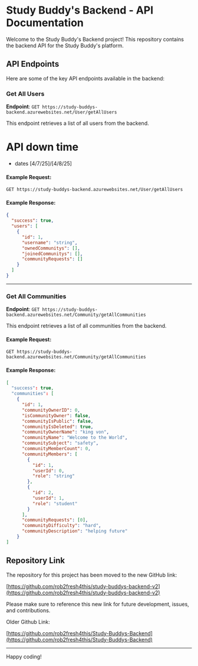 
# Study Buddy's Backend - API Documentation

Welcome to the Study Buddy's Backend project! This repository contains the backend API for the Study Buddy's platform.

## API Endpoints

Here are some of the key API endpoints available in the backend:

### Get All Users
**Endpoint**: `GET https://study-buddys-backend.azurewebsites.net/User/getAllUsers`

This endpoint retrieves a list of all users from the backend.

# API down time

- dates [4/7/25]/[4/8/25]

#### Example Request:
```http
GET https://study-buddys-backend.azurewebsites.net/User/getAllUsers
```

#### Example Response:
```json
{
  "success": true,
  "users": [
    {
      "id": 1,
      "username": "string",
      "ownedCommunitys": [],
      "joinedCommunitys": [],
      "communityRequests": []
    }
  ]
}
```

---

### Get All Communities
**Endpoint**: `GET https://study-buddys-backend.azurewebsites.net/Community/getAllCommunities`

This endpoint retrieves a list of all communities from the backend.

#### Example Request:
```http
GET https://study-buddys-backend.azurewebsites.net/Community/getAllCommunities
```

#### Example Response:
```json
[
  "success": true,
  "communities": [
    {
      "id": 1,
      "communityOwnerID": 0,
      "isCommunityOwner": false,
      "communityIsPublic": false,
      "communityIsDeleted": true,
      "communityOwnerName": "king von",
      "communityName": "Welcome to the World",
      "communitySubject": "safety",
      "communityMemberCount": 0,
      "communityMembers": [
        {
          "id": 1,
          "userId": 0,
          "role": "string"
        },
        {
          "id": 2,
          "userId": 1,
          "role": "student"
        }
      ],
      "communityRequests": [0],
      "communityDifficulty": "hard",
      "communityDescription": "helping future"
    }
]
```

## Repository Link
The repository for this project has been moved to the new GitHub link:

[https://github.com/rob2fresh4this/study-buddys-backend-v2](https://github.com/rob2fresh4this/study-buddys-backend-v2)

Please make sure to reference this new link for future development, issues, and contributions.


Older Github Link:

[https://github.com/rob2fresh4this/Study-Buddys-Backend](https://github.com/rob2fresh4this/Study-Buddys-Backend)

---

Happy coding! 
